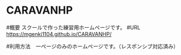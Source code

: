 # CARAVANHP

#概要 スクールで作った練習用ホームページです。 #URL https://mgenki1104.github.io/CARAVANHP/

#利用方法　一ページのみのホームページです。（レスポンシブ対応済み）

